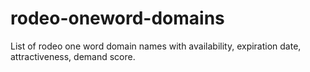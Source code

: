 # rodeo-oneword-domains
List of rodeo one word domain names with availability, expiration date, attractiveness, demand score.
